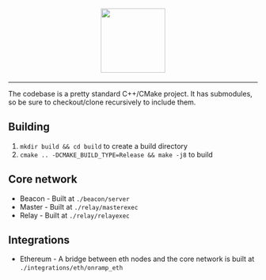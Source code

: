 <h1 align="center">
  <img height="130" src="https://github.com/marlinprotocol/OpenWeaver/blob/master/img/OpenWeaver_Black.jpg?raw=true"/>
</h1>

---

<!-- <h2 align="center">FIBRE for altcoins</h2> -->

The codebase is a pretty standard C++/CMake project. It has submodules, so be sure to checkout/clone recursively to include them.

## Building
1. `mkdir build && cd build` to create a build directory
2. `cmake .. -DCMAKE_BUILD_TYPE=Release && make -j8` to build

## Core network

- Beacon - Built at `./beacon/server`
- Master - Built at `./relay/masterexec`
- Relay - Built at `./relay/relayexec`

## Integrations

- Ethereum - A bridge between eth nodes and the core network is built at `./integrations/eth/onramp_eth`
